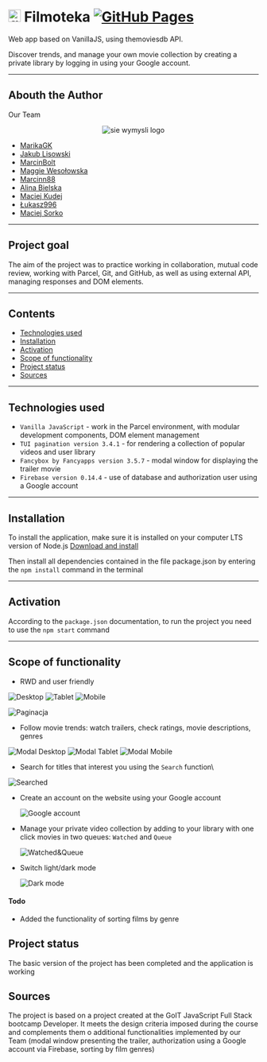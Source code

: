 # <img src="./src/images/icons/favicon.ico" alt="filmoteka logo" width="25"/>  Filmoteka [![GitHub Pages](https://img.shields.io/badge/GitHub%20Pages-gray)](https://marikagk.github.io/filmoteka/)

Web app based on VanillaJS, using themoviesdb API.

Discover trends, and manage your own movie collection by creating a private
library by logging in using your Google account.

---

## Abouth the Author

Our Team

<div align="center"><img src="/assets/siewymysli.png" widht="500" alt="sie wymysli logo" /></div>

- [MarikaGK](https://github.com/MarikaGK/)
- [Jakub Lisowski](https://github.com/LisowskiJakub)
- [MarcinBolt](https://github.com/MarcinBolt)
- [Maggie Wesołowska](https://github.com/MaggieWesolowska)
- [Marcinn88](https://github.com/Marcinn88)
- [Alina Bielska](https://github.com/AlinaBielska)
- [Maciej Kudej](https://github.com/maciejkudej)
- [Łukasz996](https://github.com/Lukasz996)
- [Maciej Sorko](https://github.com/MaciejSorko)

---

## Project goal

The aim of the project was to practice working in collaboration, mutual code
review, working with Parcel, Git, and GitHub, as well as using external API,
managing responses and DOM elements.

---

## Contents

- [Technologies used](#technologies-used)
- [Installation](#Installation)
- [Activation](#Activation)
- [Scope of functionality](#Scope-of-functionality)
- [Project status](#Project-status)
- [Sources](#Sources)

---

## Technologies used

- `Vanilla JavaScript` - work in the Parcel environment, with modular
  development components, DOM element management
- `TUI pagination version 3.4.1` - for rendering a collection of popular videos
  and user library
- `Fancybox by Fancyapps version 3.5.7` - modal window for displaying the
  trailer movie
- `Firebase version 0.14.4` - use of database and authorization user using a
  Google account

---

## Installation

To install the application, make sure it is installed on your computer LTS
version of Node.js [Download and install](https://nodejs.org/en/)

Then install all dependencies contained in the file package.json by entering the
`npm install` command in the terminal

---

## Activation

According to the `package.json` documentation, to run the project you need to use the `npm start` command

---

## Scope of functionality

- RWD and user friendly

![Desktop](./assets/Screenshot_134.png) ![Tablet](./assets/Screenshot_135.png)
![Mobile](./assets/Screenshot_136.png)

![Paginacja](./assets/Screenshot_142.png)

- Follow movie trends: watch trailers, check ratings, movie descriptions, genres

![Modal Desktop](./assets/Screenshot_138.png)
![Modal Tablet](./assets/Screenshot_139.png)
![Modal Mobile](./assets/Screenshot_140.png)

- Search for titles that interest you using the `Search` function\

![Searched](./assets/Screenshot_137.png)

- Create an account on the website using your Google account

  ![Google account](./assets/Screenshot_141.png)

- Manage your private video collection by adding to your library with one click
  movies in two queues: `Watched` and `Queue`

  ![Watched&Queue](./assets/Screenshot_145.png)

- Switch light/dark mode

  ![Dark mode](./assets/Screenshot_143.png)

#### Todo

- Added the functionality of sorting films by genre

## Project status

The basic version of the project has been completed and the application is
working

## Sources

The project is based on a project created at the GoIT JavaScript Full Stack
bootcamp Developer. It meets the design criteria imposed during the course and
complements them o additional functionalities implemented by our Team (modal
window presenting the trailer, authorization using a Google account via
Firebase, sorting by film genres)
